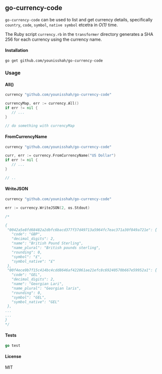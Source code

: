 ## go-currency-code

`go-currency-code` can be used to list and get currency details, specifically `country`, `code`, `symbol`, `native symbol` etcetra
in *O(1)* time.

The Ruby script `currency.rb` in the `transformer` directory generates a SHA 256 for each currency using the currency name.

#### Installation

`go get github.com/younisshah/go-currency-code`


### Usage

#### All()

 ```go
 currency "github.com/younisshah/go-currency-code"
 
 currencyMap, err := currency.All()
 if err != nil {
 	// ...
 }
 
 // do something with currencyMap 
 
 ```
 #### FromCurrencyName
 
 ```go
currency "github.com/younisshah/go-currency-code"
 
curr, err := currency.FromCurrencyName("US Dollar")
if err != nil {
 	// ...
 }
 
 // ..
```
 
 #### WriteJSON
 
 ```go
currency "github.com/younisshah/go-currency-code"

err := currency.WriteJSON(2, os.Stdout)

/*

{
  "0042a5e8fd68482a2dbfc6bacd377f37d49713a5964fc7eac371a30f849a721e": {
    "code": "GBP",
    "decimal_digits": 2,
    "name": "British Pound Sterling",
    "name_plural": "British pounds sterling",
    "rounding": 0,
    "symbol": "£",
    "symbol_native": "£"
  },
  "00f4ece9b7f15c414bc4cdd8646af422061ae21efc8c69240570b667e59952a1": {
    "code": "GEL",
    "decimal_digits": 2,
    "name": "Georgian Lari",
    "name_plural": "Georgian laris",
    "rounding": 0,
    "symbol": "GEL",
    "symbol_native": "GEL"
  },
...
...
}
*/

```


#### Tests

```go
go test
```

#### License

MIT
